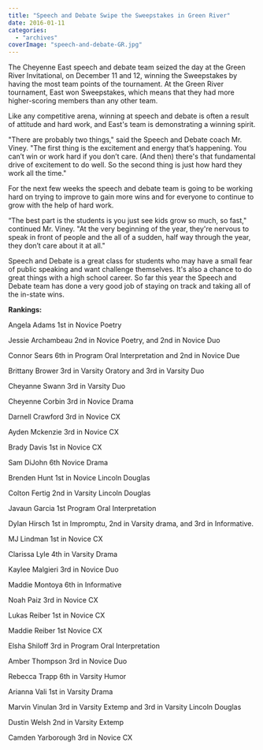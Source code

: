 ```yaml
---
title: "Speech and Debate Swipe the Sweepstakes in Green River"
date: 2016-01-11
categories: 
  - "archives"
coverImage: "speech-and-debate-GR.jpg"
---
```


The Cheyenne East speech and debate team seized the day at the Green River Invitational, on December 11 and 12, winning the Sweepstakes by having the most team points of the tournament. At the Green River tournament, East won Sweepstakes, which means that they had more higher-scoring members than any other team.

Like any competitive arena, winning at speech and debate is often a result of attitude and hard work, and East's team is demonstrating a winning spirit.

"There are probably two things," said the Speech and Debate coach Mr. Viney. "The first thing is the excitement and energy that’s happening. You can’t win or work hard if you don’t care. (And then) there's that fundamental drive of excitement to do well. So the second thing is just how hard they work all the time."

For the next few weeks the speech and debate team is going to be working hard on trying to improve to gain more wins and for everyone to continue to grow with the help of hard work.

“The best part is the students is you just see kids grow so much, so fast," continued Mr. Viney. "At the very beginning of the year, they're nervous to speak in front of people and the all of a sudden, half way through the year, they don’t care about it at all."

Speech and Debate is a great class for students who may have a small fear of public speaking and want challenge themselves. It's also a chance to do great things with a high school career. So far this year the Speech and Debate team has done a very good job of staying on track and taking all of the in-state wins.

**Rankings:**

Angela Adams 1st in Novice Poetry

Jessie Archambeau 2nd in Novice Poetry, and 2nd in Novice Duo

Connor Sears 6th in Program Oral Interpretation and 2nd in Novice Due

Brittany Brower 3rd in Varsity Oratory and 3rd in Varsity Duo

Cheyanne Swann 3rd in Varsity Duo

Cheyenne Corbin 3rd in Novice Drama

Darnell Crawford 3rd in Novice CX

Ayden Mckenzie 3rd in Novice CX

Brady Davis 1st in Novice CX

Sam DiJohn 6th Novice Drama

Brenden Hunt 1st in Novice Lincoln Douglas

Colton Fertig 2nd in Varsity Lincoln Douglas

Javaun Garcia 1st Program Oral Interpretation

Dylan Hirsch 1st in Impromptu, 2nd in Varsity drama, and 3rd in Informative.

MJ Lindman 1st in Novice CX

Clarissa Lyle 4th in Varsity Drama

Kaylee Malgieri 3rd in Novice Duo

Maddie Montoya 6th in Informative

Noah Paiz 3rd in Novice CX

Lukas Reiber 1st in Novice CX

Maddie Reiber 1st Novice CX

Elsha Shiloff 3rd in Program Oral Interpretation

Amber Thompson 3rd in Novice Duo

Rebecca Trapp 6th in Varsity Humor

Arianna Vali 1st in Varsity Drama

Marvin Vinulan 3rd in Varsity Extemp and 3rd in Varsity Lincoln Douglas

Dustin Welsh 2nd in Varsity Extemp

Camden Yarborough 3rd in Novice CX

